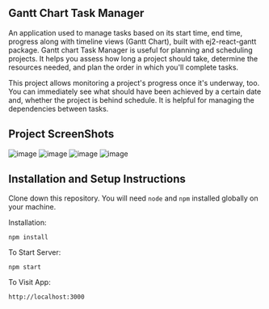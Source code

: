 ## Gantt Chart Task Manager

An application used to manage tasks based on its start time, end time, progress along with timeline views (Gantt Chart), built with ej2-react-gantt package. Gantt chart Task Manager is useful for planning and scheduling projects. It helps you assess how long a project should take, determine the resources needed, and plan the order in which you'll complete tasks. 

This project allows monitoring a project's progress once it's underway, too. You can immediately see what should have been achieved by a certain date and, whether the project is behind schedule. It is helpful for managing the dependencies between tasks.

## Project ScreenShots
![image](https://user-images.githubusercontent.com/64726139/114295363-6a23dc00-9ac2-11eb-9390-44f2ede1141a.png)
![image](https://user-images.githubusercontent.com/64726139/114295252-ac005280-9ac1-11eb-80ef-f4c8356a096c.png)
![image](https://user-images.githubusercontent.com/64726139/114295410-b96a0c80-9ac2-11eb-8954-3c442f6f1631.png)
![image](https://user-images.githubusercontent.com/64726139/114295541-7c524a00-9ac3-11eb-83aa-e61979abfc3f.png)

 
## Installation and Setup Instructions

Clone down this repository. You will need `node` and `npm` installed globally on your machine.  

Installation:

`npm install`  
 
To Start Server:

`npm start`  

To Visit App:

`http://localhost:3000`  
